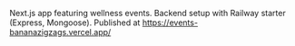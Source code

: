 Next.js app featuring wellness events.
Backend setup with Railway starter (Express, Mongoose).
Published at https://events-bananazigzags.vercel.app/

